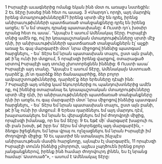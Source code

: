 1 Իսրայէլի աւագներից ոմանք եկան ինձ մօտ ու առաջս նստեցին: 2 Եւ Տէրը խօսեց ինձ հետ ու ասաց. 3 «Մարդո՛ւ որդի, այդ մարդիկ իրենց մտադրութիւնները871 իրենց սրտի մէջ են դրել, իրենց անիրաւութիւնների պատճառած տանջանքները դրել են իրենց առջեւ: Ե՞ս եմ տալու դրանց պատասխանը: 4 Ուստի դո՛ւ խօսիր դրանց հետ ու ասա՛. “Այսպէս է ասում Ամենակալ Տէրը. Իսրայէլի տնից ամէն ոք, ով իր կռապաշտական մտադրութիւնները սրտի մէջ դնի, իր անիրաւութիւնների պատճառած տանջանքներն էլ՝ աչքի առաջ եւ գայ մարգարէի մօտ՝ նրա միջոցով ինձնից պատգամ հարցնելու, - ես՝ Տէրս եմ նրան պատասխան տալու, ըստ այն բանի, թէ ի՛նչ ունի իր մտքում, 5 որպէսզի իրենց վարքով, օտարացած սրտով Իսրայէլի այդ տունը չխոտորեցնեն ինձնից:
6 Ուստի ասա՛ Իսրայէլի այդ տանը. “Այսպէս է ասում Տէրը, Ամենակալն Աստուած. դարձէ՛ք, յե՛տ դարձէք ձեր ճանապարհից, ձեր բոլոր ամբարշտութիւններից, դարձրէ՛ք ձեր երեսները դէպի ինձ: 7 Իսրայէլի այդ տնից կամ եկուորներից ու պանդուխտներից ամէն ոք, ով ինձնից օտարանայ եւ կռապաշտական մտադրութիւնները սրտի մէջ դնի, իր անիրաւութիւնների պատճառած տանջանքները դնի իր առջեւ ու գայ մարգարէի մօտ՝ նրա միջոցով ինձնից պատգամ հարցնելու, - ես՝ Տէրս եմ նրան պատասխան տալու, ըստ այն բանի, թէ ի՛նչ ունի իր մտքում: 8 Երեսս դարձնելու եմ այդ մարդու դէմ, խայտառակելու եմ նրան եւ վերացնելու եմ իմ ժողովրդի միջից, որպէսզի իմանաք, որ ես եմ Տէրը:
9 Եւ եթէ մի՛ մարգարէ խաբուի ու մի բան խօսի, թէ իբր ես՝ Տէրս եմ մոլորեցրել այդ մարգարէին, - ձեռքս իջեցնելու եմ նրա վրայ ու ոչնչացնելու եմ նրան Իսրայէլի իմ ժողովրդի միջից: 10 Եւ պատիժ են ստանալու ինչպէս անիրաւութեան մասին հարցնողը, այնպէս էլ մարգարէն, 11 որպէսզի Իսրայէլի տունն ինձնից չմոլորուի, այլեւս չպղծուեն իրենց բոլոր յանցանքներով, իրենք ինձ համար ժողովուրդ լինեն, ես էլ նրանց համար՝ Աստուած”», - ասում է Ամենակալ Տէրը:
